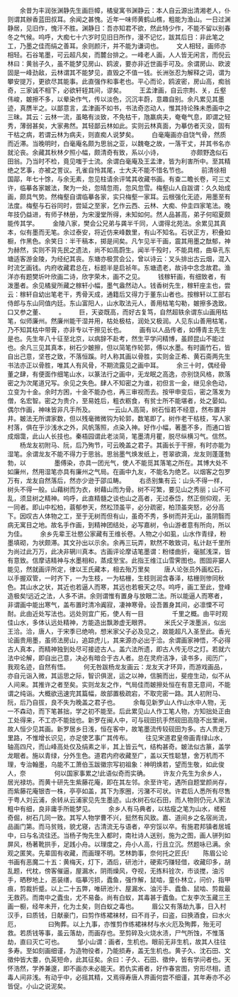 <!-- { "loadSidebar": true } -->
　　余昔为丰润张渊静先生画巨幛，橘叟寓书渊静云：本人自云源出清湘老人，仆则谓其辦香蓝田叔耳。余闻之甚愧。近年一味师黄鹤山樵，粗能为渔山。一日过渊静居，见旧作，愧汗不胜。渊静日：吾亦知君不欲，然此特少作，不能不留以别春冬之气候。呜呼，大痴七十六岁时见旧日所作，漫不记忆，跋其后日：非此笔之工，乃墨之佳而绢之善耳。余则颜汗，并不能为谦词也。
　　文人相轻，画师亦相轻。石谷笔墨，可云超凡矣，而麓台排之。一峰老人画，人人皆无闲言，而倪云林曰：黄翁子久，虽不能梦见房山、鸥波，要亦非近世画手可及。余谓房山、欧波固是一峰劲敌，云林谓其不能梦见，直毁之不值一钱。长洲张忍为解释之词，谓为攀安提万，更欲尽其能事。此直强作和事老也。平心而论，鸥波密，房山高，痴翁奇，三家诚不相下，必欲轩轾其间，谬矣。
　　王孟津画，自云宗荆、关，丘壑伟峻，皴擦不多，以晕染作气，传以淡色，沉沉丰蔚，意趣自别。余凡累见其墨迹，真赝半之。以鄙意言，孟津画不如书，书法奇恣动人，惟其持论殊未悉画中之三昧。其云：云林一流，虽略有淡致，不免枯干，虺羸病夫，奄奄气息，即谓之轻秀，薄弱甚矣，大家弗然。其轻鄙云林如此。实则云林真面，为摹仿者灭没，固有干枯之病，若谓云林为病夫，则直痴人说梦矣。
　　白毫庵画亦自饶气骨，然质而近滞。当晚明时，白毫庵名颇为思翁之亚，以魏奄之故，一落干丈，并其书名亦就沦丧。余藏其秋林夕照小幅，颇清奇有致，系以小诗，
　　
　　亦颇野逸似石田翁。乃当时不检，竟见嗤于士流。余谓白毫庵及王孟津，皆为利害所中。至其精绝之艺事，亦被之詈议。孔雀自怜其尾，士大夫不能不惜名节也。
　　前清徐相国鄗，年七十馀，与余无素，忽见柱请余评骘其收藏书画。有查二瞻长卷，可三丈许，临摹各家皴法，聚为一处，忽晴忽雨，忽风忽雪。梅壑山人自跋谓：久久始成画，颇具气势。然梅壑自谓临摹各家，实只梅壑一家耳。云根强化无迹，用墨至有法度。梅壑与石谷同时，尝延之至家，乞作云西、云林、大痴、仲圭四家笔法。晚年技仍益进，有师子林册，为宋漫堂所得，未知如何。然人品甚高，弟子何昭夏颇能传其学。
　　金陵八家，樊会公兄弟与龚半千同，人谓得北苑法。余累见其真本，似有墨而无笔。余过泰安，将近仿来峰数里，有山不知名。石状正方，积叠如橱，作黑色。余笑日：半干稿本，掷是间矣。凡乍见半干画，震其用墨之酞郁，神为赫然，实则不背先民之遗法，尚不如高蔚生。闻半千殁时，不能具棺，曲阜孔东塘适客游金陵，为经纪其丧。东塘亦极赏会公，曾以诗云：叉头排出古云烟，混入时流乞画钱。内府收藏君总在，标题半是启祯年。东塘遗老，故诗中念念故君。渔洋亦有题樊圻叶欣画二诗，欣字荣木，画不之见。
　　钱稼轩画，有细致者，有泼墨者。余见橘叟所藏之稼轩小幅，墨气盎然动人。钱香树先生，稼轩座主也，尝云：稼轩自幼出笔老干，秀骨天成，通籍后又得力于董东山者也。按稼轩以工部右侍郎与东山同值内廷。东山富阳人，山水取法元人，善用枯笔勾勒，皴擦多逸致。口又参之董、
　　。
　　巨，天姿既高，而好古复笃，自然超轶余谓东山画用枯笔，似师廉州。然廉州能干湿并用，枯处极枯，润处又极润。人见东山善用枯笔，乃不知其枯中带膏，亦非专以干擦见长也。
　　画有以人品传者，如傅青主先生是也。先生年八十征至北京，以病辞不赴考，然生平学问精博，虽顾昆山不能过也。余凡三见其真本，树石少皴擦，但以简笔作轮郭，傅以水墨。有时画竹石，皆自出己意，坚苍之致，不落恒蹊。时人称其画以骨胜，实则金正希、黄石斋两先生书法亦正以骨胜，唯其人有风骨，不期流露见之画中耳。
　　余三十时，偶经骨董之肆，有便面作细笔山水，以篆法行之画中，无龙眠之高逸，亦别饶风格，款落密之为次尾道兄写。余见之失色。肆人不知密之为谁，初但言一金，继见余色动，立变为十金。余时方困，十金不能办也，再三审视而去。按甲申变后，密之落发为僧，名宏智。密之为贵介，至易姓后，粗衣粝食，有贫士所不能堪者，处之晏如。偶尔作画，神味皆非凡手所及。
　　一云山人高简，树石恒若不经意，然布置并井。皴法无所谓家数，但以残毫微微钩为轮郭，数笔即了。树作老干枯枝，写人家村落，俱在乎沙浅水之外，风帆落照，点染入神。好作小幅，著墨不多，而通口皆成烟霭，此山人长技也。秦梧园谓此老淡简，笔墨清月瞿，脱尽纵横习气。信然。
　　杨龙友初附马、阮，后乃殉节，可云晚盖之君子。其画长于干擦，有时亦能为湿笔。余谓龙友不能不得力于思翁。思翁墨气焕发纸上，苍翠欲滴，龙友则蓬蓬勃勃，以
　　
　　墨傅染，亦具一团光气，使人不能觅其落笔之所在。其博大处不如廉州，然用湿笔亦具有廉州之气局。在画中九友，不能名为绝艺。以烟客之包罗万有，龙友自然落后，然亦少逊于邵瓜畴。
　　右丞别集有云：山头不得一样，树头不得一般。山藉树而为衣，树藉山而为骨。树不可繁，要见山之秀丽；山不可乱，须显树之精神。呜呼，此直精髓之谈也山之高者，无过泰岱，然正侧仰观，无一同者。即山中松柏，蓊郁参天，然松顶虽平，必分疏密，柏顶虽突怒，必分高下。因叹古人体物之工，至于无树而但有山，虽奇不秀，多树而并无山，虽阴翳而病无寓目之地。故名手作画，到精神团结处，必写嘉树，令山游者意有所向，所以为佳。
　　余乡先辈王壮愍公家藏有王维长卷。人物之小如虱，山水作青绿，粉墨填砌，为状颇滞。其文孙出以示余。余再三玩弄，默然不敢致词，私计赵千里所为尚过此万万，此决非辋川真本。古画评论摩诘笔墨谓：粉缕曲折，毫腻浅深，皆有意致。信摩诘精神与水墨相和，蒸成至宝。此指王维江山雪霁图也。图固非窭人能见，然就画评所定，律以王氏藏本，相去殆万里矣
　　唐人论张员外画松石，以手握双管，一时齐下，一为生枝，一为枯栅，生枝则润含春泽，枯栅则惨同秋色。其山水之状，其近也若逼人而寒，其远也若极天之尽。呜呼，画工至此，登峰造极矣!远近之法，人多不讲。余则谓惟有置身与放眼二法。所以能逼人而寒者，非谓画中能出寒气，盖布置时清冷阗寂，凄神寒骨。设吾置身其间，必凛慄不可耐。此由近处写法也。远处则宜广拓，使人有一目
　　
　　千里之概。由平时观佳山水，多体认远处精神，方能造出飘渺虚无眼界。
　　米氏父子泼墨派，似出王洽。洽，唐人，于宋季已绝响，想米家父子必及见之，故能超凡入圣至此。香光论画贵用墨，虽师法房山，追踪虎儿，其来源亦必出于洽。余谓画家神悟，不必得古人真本，而精神独到处尽可接迹古人。盖六法所遗，即古人传无尽之灯。若就六法中论解，即自出己意，决必有暗合于古人者。总在灵府洁净，读书多，阅历广，我观名迹，自然有悟。
　　何无咎跋杨龙友画云：龙友天才环异，而游戏画品，亦自元诣入微，其运思之际，智识俱泯，运之以神，信腕而出，斐痙生动，似不从人间来。其推许之者至矣。实则龙友之作，气局佳而皴擦处恒在有意无意间，不能谓之纯诣。大概欲迅速完其篇幅，故部置极疏宕，不取完密一路。其人初附马、阮，后乃自拔，良不失为晚盖之君子也。
　　余每见新罗山人作山水中人物，无一不森动，而下笔甚拙，学之初不能至。后此累见山人作工笔人物，方知拙处正由工处得来，不工亦不能拙也。新罗在闽人中，可与砚田抗手然砚田高隐不出里闸，故人恒少见其画。新罗居乡日浅，恒在客中，故笔墨流传较砚田为多。古人贵走万里路，不惟增长识见，亦足使艺事广其传布。
　　往见宋道君皇帝画青绿山水，轴高四尺，而山峰高处仅及绢素之半，其上皆云气，结构甚奇。皴法似古篆，盖学龙眠者。施以青绿，分外生色。道君内府收藏至广，盖以天性聪慧，舍万机而不理，专治翰墨，乌能不工萧伯玉跋徽宗写初祖象：神明焕若，望而生敬，如此俊人，奈
　　
　　何以国家事累之!此语似奇而实确。
　　许友介先生为余乡人，居光禄坊。而黄十研先生紫藤花庵，即在其左邻。余至许宅，遇所自题堂颜尚存，而紫藤花庵银杏一株，亭亭如盖，其下为豕圈，污潴不可状。许君后人悉所有尽售于粤人刘云浦，余转从云浦家见先生墨迹。山水树石似石田，而人物则仍元人家法粗中有细，良非庸手所能梦见。
　　余乡人有马典者，以枯瘦之笔为山水，槎桠奇倔，树石几同一致。其写人物学曹不兴，挺然有风致。嘉、道间乡之名宿尚流，品画门第。而马贫贱，貌尤寝，古清流无与语者，卒穷馁以卒。有施君邦镇者居城中，曰与名流往还。当杨子恂先生入都时，南社诗人送别，施为之图，画人骈列如屏风，杨著靴拱手，足践小舟。以理度之，舟小人高，行且立沉。然题咏已满。余观之匿笑。先辈固有收藏，而画理不明。艺林韵事，奈何托之匠氏!
　　陈眉公论书画有恶魔二十五：黄梅天，灯下，酒后，研池汁，硬索巧赚轻借，收藏印多，胡乱题，代枕，傍客催逼，屋漏水，阴雨燥风，夺视，无拣料铨次，市谈搅，油污手，晒秽地上，恶装缮，临摹污损，蠹鱼，强作解，鼠啮，童仆林立，问价，指甲痕，剪裁折蹙。以上二十五弊，唯研池汁、屋漏水、油污手、蠹鱼、鼠啮、剪裁最无救药。而南中之蠹虫，尤不易备。尚有白蚁，其毒甚于蠹鱼。亡友李次玉藏三王画一橱，经年未开，化为土矣，则白蚁之毒也。
　　眉公又有落劫九事，日入村汉手，曰质钱，日献豪门，曰剪作练裙袜材，曰不肖子，曰盗，曰换酒食，曰水火厄，
　　
　　曰殉葬。以上九事，亦惟剪作练裙袜材与水火厄及殉葬，殆无可救。若质钱等事，虽云落劫，而画存也。至剪碎及火烧水渍，尸气所蚀，不惟落劫，直曰灭亡可也。
　　邹小山谓：画者，生机也。眼前无非生机，故其人往往多寿。至如刻画细谨，为造物役者，乃能损寿，盖无生机也。黄子久、沈石田、文徵仲皆大耋，仇英短命，此其征矣。余曰：子久、石田、徵仲，皆有学问者也。天怀浩然，学养兼邃，即不画亦未必能天。若仇实甫者，好作春宮图，穷形尽相，遗毒人间非浅。有动乎中，必摇其精，又焉得寿唐人界画何尝不细谨，其年寿亦不必皆促。小山之说泥矣。
